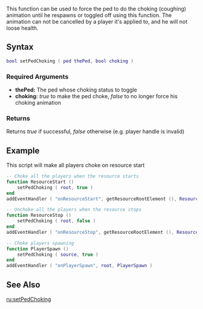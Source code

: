 This function can be used to force the ped to do the choking (coughing) animation until he respawns or toggled off using this function. The animation can not be cancelled by a player it's applied to, and he will not loose health.

Syntax
------

``` lua
bool setPedChoking ( ped thePed, bool choking )
```

### Required Arguments

-   **thePed:** The ped whose choking status to toggle
-   **choking:** *true* to make the ped choke, *false* to no longer force his choking animation

### Returns

Returns *true* if successful, *false* otherwise (e.g. player handle is invalid)

Example
-------

This script will make all players choke on resource start

``` lua
-- Choke all the players when the resource starts
function ResourceStart ()
    setPedChoking ( root, true )
end
addEventHandler ( "onResourceStart", getResourceRootElement (), ResourceStart, true )

-- Unchoke all the players when the resource stops
function ResourceStop ()
    setPedChoking ( root, false )
end
addEventHandler ( "onResourceStop", getResourceRootElement (), ResourceStop, true )

-- Choke players spawning
function PlayerSpawn ()
    setPedChoking ( source, true )
end
addEventHandler ( "onPlayerSpawn", root, PlayerSpawn )
```

See Also
--------

[ru:setPedChoking](/docs/ru:setPedChoking.md "wikilink")
